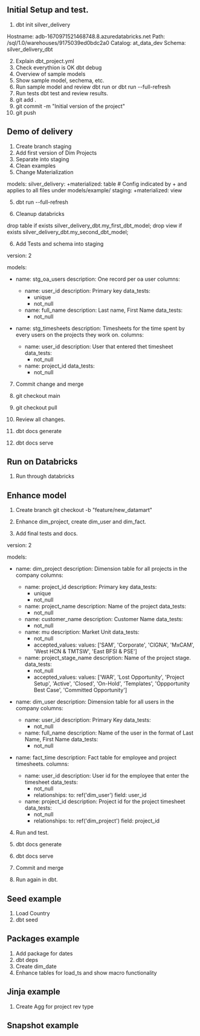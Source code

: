 
## Initial Setup and test.
1. dbt init silver_delivery

Hostname: adb-1670971521468748.8.azuredatabricks.net
Path: /sql/1.0/warehouses/9175039ed0bdc2a0
Catalog: at_data_dev
Schema: silver_delivery_dbt


2. Explain dbt_project.yml
3. Check everythion is OK dbt debug
4. Overview of sample models
5. Show sample model, sechema, etc.
6. Run sample model and review dbt run or dbt run --full-refresh
7. Run tests dbt test and review results.
8. git add .
9. git commit -m "Initial version of the project"
10. git push

## Demo of delivery

1. Create branch staging
2. Add first version of Dim Projects
2. Separate into staging
3. Clean examples
4. Change Materialization

models:
  silver_delivery:
    +materialized: table
    # Config indicated by + and applies to all files under models/example/
    staging:
      +materialized: view

 5. dbt run --full-refresh

 6. Cleanup databricks

 drop table if exists silver_delivery_dbt.my_first_dbt_model;
 drop view if exists silver_delivery_dbt.my_second_dbt_model;

 6. Add Tests and schema into staging

version: 2

models:
  - name: stg_oa_users
    description: One record per oa user
    columns:
      - name: user_id
        description: Primary key
        data_tests:
          - unique
          - not_null
      - name: full_name
        description: Last name, First Name
        data_tests:
          - not_null

  - name: stg_timesheets
    description: Timesheets for the time spent by every users on the projects they work on.
    columns:
      - name: user_id
        description: User that entered thet timesheet
        data_tests:
          - not_null
      - name: project_id
        data_tests:
          - not_null

 7. Commit change and merge

 8. git checkout main

 9. git checkout pull

 10. Review all changes.

 11. dbt docs generate

 12. dbt docs serve

## Run on Databricks

1. Run through databricks

## Enhance model

1. Create branch git checkout -b "feature/new_datamart"

2. Enhance dim_project, create dim_user and dim_fact.

3. Add final tests and docs.

version: 2

models:
  - name: dim_project
    description: Dimension table for all projects in the company
    columns:
      - name: project_id
        description: Primary key
        data_tests:
          - unique
          - not_null
      - name: project_name
        description: Name of the project
        data_tests:
          - not_null
      - name: customer_name
        description: Customer Name
        data_tests:
          - not_null
      - name: mu
        description: Market Unit
        data_tests:
          - not_null
          - accepted_values:
              values: ['SAM', 'Corporate', 'CIGNA', 'MxCAM', 'West HCN & TMTSW', 'East BFSI & PSE']
      - name: project_stage_name
        description: Name of the project stage.
        data_tests:
          - not_null
          - accepted_values:
              values: ['WAR', 'Lost Opportunity', 'Project Setup', 'Active', 'Closed', 'On-Hold', 'Templates', 'Oppportunity Best Case', 'Committed Opportunity']

  - name: dim_user
    description: Dimension table for all users in the company
    columns:
      - name: user_id
        description: Primary Key
        data_tests:
          - not_null
      - name: full_name
        description: Name of the user in the format of Last Name, First Name
        data_tests:
          - not_null

  - name: fact_time
    description: Fact table for employee and project timesheets.
    columns:
      - name: user_id
        description: User id for the employee that enter the timesheet
        data_tests:
          - not_null
          - relationships:
              to: ref('dim_user')
              field: user_id
      - name: project_id
        description:  Project id for the project timesheet
        data_tests:
          - not_null
          - relationships:
              to: ref('dim_project')
              field: project_id

4. Run and test.

5. dbt docs generate

6. dbt docs serve

7. Commit and merge

8. Run again in dbt.


## Seed example

1. Load Country
2. dbt seed


## Packages example

1. Add package for dates
2. dbt deps
3. Create dim_date
4. Enhance tables for load_ts and show macro functionality

## Jinja example
1. Create Agg for project rev type


## Snapshot example

